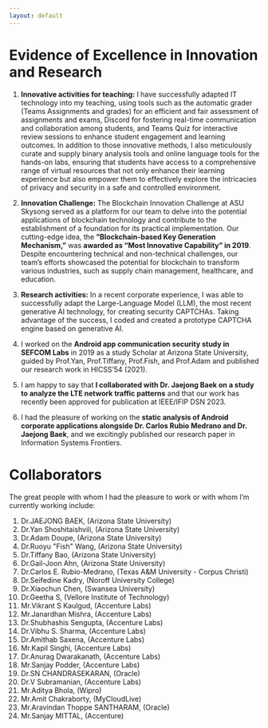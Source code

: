 ```yaml
---
layout: default
---
```


# Evidence of Excellence in Innovation and Research

1. __Innovative activities for teaching:__ I have successfully adapted IT technology into my teaching, using tools such as the automatic grader (Teams Assignments and grades) for an efficient and fair assessment of assignments and exams, Discord for fostering real-time communication and collaboration among students, and Teams Quiz for interactive review sessions to enhance student engagement and learning outcomes. In addition to those innovative methods, I also meticulously curate and supply binary analysis tools and online language tools for the hands-on labs, ensuring that students have access to a comprehensive range of virtual resources that not only enhance their learning experience but also empower them to effectively explore the intricacies of privacy and security in a safe and controlled environment.

1. __Innovation  Challenge:__  The Blockchain Innovation Challenge at ASU Skysong served as a platform for our team to delve into the potential applications of blockchain technology and contribute to the establishment of a foundation for its practical implementation.  Our cutting-edge idea, the __”Blockchain-based Key Generation Mechanism,”__ was __awarded as “Most Innovative Capability” in 2019__. Despite encountering technical and non-technical challenges, our team’s efforts showcased the potential for blockchain to transform various industries, such as supply chain management, healthcare, and education.

1. __Research activities:__ In a recent corporate experience, I was able to successfully adapt the Large-Language Model (LLM), the most recent generative AI technology, for creating security CAPTCHAs. Taking advantage of the success, I coded and created a prototype CAPTCHA engine based on generative AI. 

1. I worked on the __Android app communication security study in SEFCOM Labs__ in 2019 as a study Scholar at Arizona State University, guided by Prof.Yan, Prof.Tiffany, Prof.Fish, and Prof.Adam and published our research work in HICSS’54 (2021). 

1. I am happy to say that __I collaborated with Dr. Jaejong Baek on a study to analyze the LTE network traffic patterns__ and that our work has recently been approved for publication at IEEE/IFIP DSN 2023. 

1. I had the pleasure of working on the __static analysis of Android corporate applications alongside Dr. Carlos Rubio Medrano and Dr. Jaejong Baek__, and we excitingly published our research paper in Information Systems Frontiers.

# Collaborators

The great people with whom I had the pleasure to work or with whom I’m currently working include:
1. Dr.JAEJONG BAEK, (Arizona State University)
1. Dr.Yan Shoshitaishvili, (Arizona State University)
1. Dr.Adam Doupe, (Arizona State University)
1. Dr.Ruoyu "Fish" Wang, (Arizona State University)
1. Dr.Tiffany Bao, (Arizona State University)
1. Dr.Gail-Joon Ahn, (Arizona State University)
1. Dr.Carlos E. Rubio-Medrano, (Texas A&M University - Corpus Christi)
1. Dr.Seifedine Kadry, (Noroff University College)
1. Dr.Xiaochun Chen, (Swansea University)
1. Dr.Geetha S, (Vellore Institute of Technology)
1. Mr.Vikrant S Kaulgud, (Accenture Labs)
1. Mr.Janardhan Mishra, (Accenture Labs)
1. Dr.Shubhashis Sengupta, (Accenture Labs)
1. Dr.Vibhu S. Sharma, (Accenture Labs)
1. Dr.Amithab Saxena, (Accenture Labs)
1. Mr.Kapil Singhi, (Accenture Labs)
1. Dr.Anurag Dwarakanath, (Accenture Labs)
1. Mr.Sanjay Podder, (Accenture Labs)
1. Dr.SN CHANDRASEKARAN, (Oracle)
1. Dr.V Subramanian, (Accenture Labs)
1. Mr.Aditya Bhola, (Wipro)
1. Mr.Amit Chakraborty, (MyCloudLive)
1. Mr.Aravindan Thoppe SANTHARAM, (Oracle)
1. Mr.Sanjay MITTAL, (Accenture)

